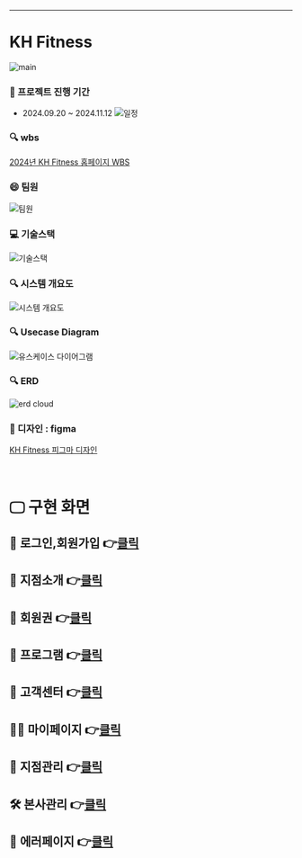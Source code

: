 ___
# KH Fitness
![main](https://github.com/user-attachments/assets/2babbaa9-5f1e-47e1-bf73-67fefc05c85f)


### :date: 프로젝트 진행 기간
- 2024.09.20 ~ 2024.11.12
![일정](https://github.com/user-attachments/assets/6251e1a8-f683-4721-905a-b9dee8dbd012)


### :mag: wbs
<a href="https://docs.google.com/spreadsheets/d/1hEOZNj3iT292qlsMbtV5yQITDUmlztZgpTiQJuxSkyk/edit?usp=sharing">2024년 KH Fitness 홈페이지 WBS</a> 


### :smile: 팀원
![팀원](https://github.com/user-attachments/assets/02a364bc-5721-48fe-8891-c564d9a03545)


### :computer: 기술스택
![기술스택](https://github.com/user-attachments/assets/c8c100bb-97f2-4947-9eb3-09f8b4b0b3fd)


### :mag: 시스템 개요도
![시스템 개요도](https://github.com/user-attachments/assets/6609b686-4417-4fae-9244-5d255452d97c)


### :mag: Usecase Diagram
![유스케이스 다이어그램](https://github.com/user-attachments/assets/6362da76-5c3b-4d9b-9c0c-3626d368b6bb)


### :mag: ERD
![erd cloud](https://github.com/user-attachments/assets/871fbc8e-3725-4b26-9be3-847a5510da23)


### 🎨 디자인 : figma
<a href="https://www.figma.com/design/2JWQn7uq9oiVQs5O62xQYT/KH-Fitness-Project?node-id=297-53&t=1DiRxVHkd8OLlZK6-1">KH Fitness 피그마 디자인</a>


<br>

# 🖵 구현 화면
## 👦 로그인,회원가입 👉[클릭](./docs/login.md)
## 🏢 지점소개 👉[클릭](./docs/branch.md)
## 🎫 회원권 👉[클릭](./docs/membership.md)
## 📅 프로그램 👉[클릭](./docs/program.md)
## 💌 고객센터 👉[클릭](./docs/client.md)
## 🙍‍♂️ 마이페이지 👉[클릭](./docs/mypage.md)
## 🔨 지점관리 👉[클릭](./docs/branchAdmin.md)
## 🛠 본사관리 👉[클릭](./docs/HQAdmin.md)
## 🚫 에러페이지 👉[클릭](./docs/error.md)
